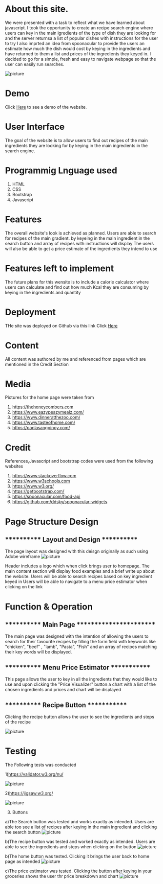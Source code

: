 # About this site.

We were presented with a task to reflect what we have learned about javascript.
I took the opportunity to create an recipe search engine where users can key in the main igredients of the type of dish they are looking for and the server returnsa a list of popular dishes with instructions for the user to try
I also imprted an idea from spoonacular to provide the users an estimate how much the dish would cost by keying in the ingredients 
and have returned to them a list and prices of the ingredients they keyed in.
I decided to go for a simple, fresh and easy to navigate webpage so that the user can easily run searches. 

![picture](image/screenshot.png)

# Demo 

Click <a href= https://muhammad-mo.github.io/Project2-Recipe-Database/ target="blank">Here</a> to see a demo of the website.

# User Interface

The goal of the website is to allow users to find out recipes of the main ingredients they are looking for by keying in the main 
ingredients in the search engine.

# Programmig Lnguage used

1. HTML
2. CSS
3. Bootstrap 
4. Javascript

# Features

The overall website's look is achieved as planned. Users are able to search for recipes of the main gradient.
by keyeing in the main ingredient in the search button and array of recipes with instructions will display
The users will also be able to get a price estimate of the ingredients they intend to use

# Features left to implement

The future plans for this wensite is to include a calorie calculator where users can calculate and find out
how much Kcal they are consuming by keying in the ingredients and quantity

# Deployment

THe site was deployed on Github via this link
Click <a href= https://muhammad-mo.github.io/Project2-Recipe-Database/ target="blank">Here</a>

# Content

All content was authored by me and referenced from pages which are mentioned in the Credit Section

# Media

Pictures for the home page were taken from
1. https://thehoneycombers.com
2. https://www.eazypeazymealz.com/
3. https://www.dinneratthezoo.com/
4. https://www.tasteofhome.com/
5. https://panlasangpinoy.com/

# Credit

References,Javascript and bootstrap codes were used from the following websites

1. https://www.stackoverflow.com
2. https://www.w3schools.com
3. https://www.w3.org/
4. https://getbootstrap.com/
5. https://spoonacular.com/food-api
6. https://github.com/ddsky/spoonacular-widgets

# Page Structure Design 

<h2> ********** Layout and Design ********** </h2>

The page layout was designed with this deisgn originally as such using Adobe wireframe
![picture](image/interface.png)

Header includes a logo which when click brings user to homepage.
The main content section will display food examples and a brief write up about the website.
Users will be able to search recipes based on key ingredient keyed in
Users will be able to navigate to a menu price estimator when clicking on the link

# Function & Operation

<h2> ********** Main Page ********************** </h2>

The main page was designed with the intention of allowing the users to search for their favourite
recipes by filling the form field with keywords like "chicken", "beef" , "lamb", "Pasta", "Fish"
and an array of recipes matching their key words will be displayed.

<h2> ********** Menu Price Estimator *********** </h2>

This page allows the user to key in all the ingredients that they would
like to use and upon clicking the "Price Visualizer" button a chart 
with a list of the chosen ingredients and prices and chart will be displayed

<h2> ********** Recipe Button *********** </h2>

Clicking the recipe button allows the user to see the ingredients
and steps of the recipe

![picture](image/price.png)

# Testing

The Following tests was conducted

1)https://validator.w3.org/nu/

![picture](image/w3-testscreenshot.png)

2)https://jigsaw.w3.org/

![picture](image/w3jigsaw-test.png)

3) Buttons

a)The Search button was tested and works exactly as intended. Users are able too see a list of 
recipes after keying in the main ingredient and clicking the search button
![picture](image/testsearchbutton.png)

b)The recipe button was tested and worked exactly as intended. Users are able to see the ingredients and steps
when clicking on the button
![picture](image/recipescreenshot.png)


b)The home button was tested. Clicking it brings the user back to home page as intended
![picture](image/homebuttontest.png)

c)The price estimator was tested. Clicking the button after keying in your groceries 
shows the user thr price breakdown and chart
![picture](image/price_estimator_test.png)

